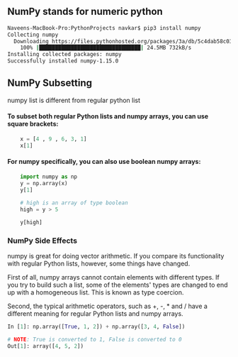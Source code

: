 ## NumPy stands for numeric python

```bash
Naveens-MacBook-Pro:PythonProjects navkar$ pip3 install numpy
Collecting numpy
  Downloading https://files.pythonhosted.org/packages/3a/db/5c4dab58c03a7ea2561353cb240e96198415f09d65dd63d58058e135f2f9/numpy-1.15.0-cp37-cp37m-macosx_10_6_intel.macosx_10_9_intel.macosx_10_9_x86_64.macosx_10_10_intel.macosx_10_10_x86_64.whl (24.5MB)
    100% |████████████████████████████████| 24.5MB 732kB/s 
Installing collected packages: numpy
Successfully installed numpy-1.15.0
```

## NumPy Subsetting

numpy list is different from regular python list

#### To subset both regular Python lists and numpy arrays, you can use square brackets:

```python
    x = [4 , 9 , 6, 3, 1]
    x[1]
```    

#### For numpy specifically, you can also use boolean numpy arrays:

```python    
    import numpy as np
    y = np.array(x)
    y[1]

    # high is an array of type boolean
    high = y > 5
    
    y[high]

```

### NumPy Side Effects

numpy is great for doing vector arithmetic. If you compare its functionality with regular Python lists, however, some things have changed.

First of all, numpy arrays cannot contain elements with different types. If you try to build such a list, some of the elements' types are changed to end up with a homogeneous list. This is known as type coercion.

Second, the typical arithmetic operators, such as +, -, * and / have a different meaning for regular Python lists and numpy arrays.

```python
In [1]: np.array([True, 1, 2]) + np.array([3, 4, False])

# NOTE: True is converted to 1, False is converted to 0
Out[1]: array([4, 5, 2])

```
